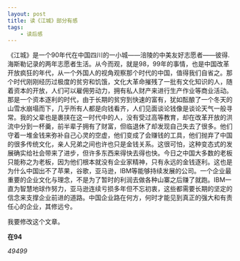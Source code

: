 ```yaml
---
layout: post
title: 读《江城》部分有感
tags:
    - 读后感
---
```



  《江城》是一个90年代在中国四川的一小城——涪陵的中美友好志愿者——彼得.海斯勒记录的两年志愿者生活。从今而观，就是98，99年的事情，也是中国改革开放疯狂的年代，从一个外国人的视角观察那个时代的中国，值得我们自省之。那个时代刚刚经历过极度的贫穷和饥饿，文化大革命摧残了一批有文化知识的人，随着资本的开放，人们可以雇佣劳动力，拥有私人财产来进行生产作业等商业活动。那是一个资本逐利的时代，由于长期的贫穷到快速的富有，犹如酝酿了一个冬天的山雪水崩塌而下，几乎所有人都是向钱看齐，人们见面谈论钱像是谈论天气一般寻常。我的父辈也是裹挟在这一时代中的人，没有受过高等教育，却在改革开放的洪流中分到一杯羹，前半辈子拥有了财富，但临退休了却发现自己失去了很多。他们守着一堆金钱来弥补自己心灵的空虚，他们变成了会赚钱的工具，他们抛弃了中国的很多传统文化，亲人兄弟之间也许也只是金钱关系。这很可怕，这种变态式的发展确实给社会带来了进步，但许多东西来得快去得也快。今日之中国大多数的老板只能称之为老板，因为他们根本就没有企业家精神，只有永远的金钱逐利。这也是为什么中国出不了苹果，谷歌，亚马逊，IBM等能够持续发展的公司。一个企业最重要的企业文化与理念，不是为了暂时的利润去做各种山寨之后赚了就跑。IBM一直为智慧地球作努力，亚马逊连续亏损多年但不忘初衷，这些都需要长期的坚定的信念来支撑企业前进的道路。中国企业路在何方，何时才能见到真正的强大和有责任心的企业，其修远兮。



我要修改这个文章。

**在94**

*49499*


